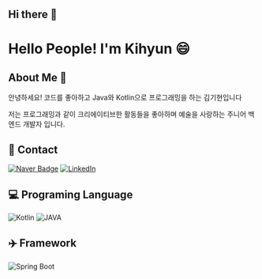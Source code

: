## Hi there 👋

<!--
**BE-AlexKim/BE-AlexKim** is a ✨ _special_ ✨ repository because its `README.md` (this file) appears on your GitHub profile.

Here are some ideas to get you started:

- 🔭 I’m currently working on ...
- 🌱 I’m currently learning ...
- 👯 I’m looking to collaborate on ...
- 🤔 I’m looking for help with ...
- 💬 Ask me about ...
- 📫 How to reach me: ...
- 😄 Pronouns: ...
-  Fun fact: ...
-->

# Hello People! I'm Kihyun 😄

## About Me 🌱

안녕하세요! 코드를 좋아하고 Java와 Kotlin으로 
프로그래밍을 하는 김기현입니다 

저는 프로그래밍과 같이 크리에이티브한 활동들을 좋아하며
예술을 사랑하는 주니어 백엔드 개발자 입니다.

## 💬 Contact 
[![Naver Badge](https://img.shields.io/badge/-joy585@naver.com-86f438?style=flat-square&logo=Naver&logoColor=white&link=mailto:joy585@naver.com)](mailto:joy585@naver.com)
[![LinkedIn](https://img.shields.io/badge/-링크드인%20KI%20HYUN%20KIM-c14438?style=flat-square&logo=LinkedIn&logoColor=white)](https://www.linkedin.com/in/%EA%B9%80-%EA%B8%B0%ED%98%84-476651351/)

## 💻 Programing Language 
<img alt="Kotlin" src="https://img.shields.io/badge/Kotlin%20-%2314354C.svg?&style=for-the-badge&logo=kotlin&logoColor=white"/> <img alt="JAVA" src="https://img.shields.io/badge/Java%20-%2314354C.svg?&style=for-the-badge&logoColor=white"/>

## ✈️ Framework 
<img alt="Spring Boot" src="https://img.shields.io/badge/Spring%20Boot%20-%2314354C.svg?&style=for-the-badge&logo=springboot&logoColor=white"/>

